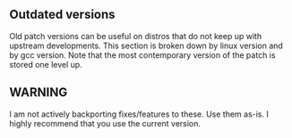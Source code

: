 ## Outdated versions

Old patch versions can be useful on distros that do not keep up with upstream developments.  This section is broken down by linux version and by gcc version.  Note that the most contemporary version of the patch is stored one level up.

## WARNING

I am not actively backporting fixes/features to these.  Use them as-is.  I highly recommend that you use the current version.

